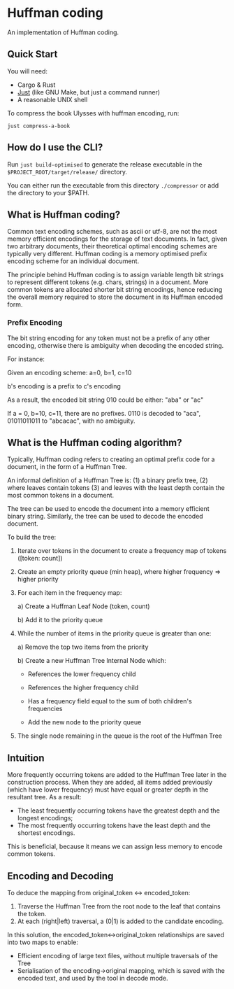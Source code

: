 # Huffman coding

An implementation of Huffman coding.

## Quick Start

You will need:
- Cargo & Rust
- [Just](https://github.com/casey/just/tree/master) (like GNU Make, but just a command runner)
- A reasonable UNIX shell

To compress the book Ulysses with huffman encoding, run:

`just compress-a-book`

## How do I use the CLI?

Run `just build-optimised` to generate the release executable in the `$PROJECT_ROOT/target/release/` directory.

You can either run the executable from this directory `./compressor` or add the directory to your $PATH.

## What is Huffman coding?

Common text encoding schemes, such as ascii or utf-8, are not the most memory efficient encodings for the storage of text documents. In fact, given two arbitrary documents, their theoretical optimal encoding schemes are typically very different. Huffman coding is a memory optimised prefix encoding scheme for an individual document.

The principle behind Huffman coding is to assign variable length bit strings to represent different tokens (e.g. chars, strings) in a document. More common tokens are allocated shorter bit string encodings, hence reducing the overall memory required to store the document in its Huffman encoded form. 

### Prefix Encoding

The bit string encoding for any token must not be a prefix of any other encoding, otherwise there is ambiguity when decoding the encoded string.

For instance:

 Given an encoding scheme: a=0, b=1, c=10

 b's encoding is a prefix to c's encoding

 As a result, the encoded bit string 010 could be either: "aba" or "ac"
 
 If a = 0, b=10, c=11, there are no prefixes. 0110 is decoded to "aca", 01011011011 to "abcacac", with no ambiguity. 

## What is the Huffman coding algorithm?

Typically, Huffman coding refers to creating an optimal prefix code for a document, in the form of a Huffman Tree.

An informal definition of a Huffman Tree is: (1) a binary prefix tree, (2) where leaves contain tokens (3) and leaves with the least depth contain the most common tokens in a document.

The tree can be used to encode the document into a memory efficient binary string. Similarly, the tree can be used to decode the encoded document.

To build the tree:

1) Iterate over tokens in the document to create a frequency map of tokens ([token: count])
2) Create an empty priority queue (min heap), where higher frequency => higher priority
3) For each item in the frequency map:
	
	a) Create a Huffman Leaf Node (token, count)

   	b) Add it to the priority queue

4) While the number of items in the priority queue is greater than one:
	
    a) Remove the top two items from the priority
   
    b) Create a new Huffman Tree Internal Node which:

	- References the lower frequency child

	- References the higher frequency child

	- Has a frequency field equal to the sum of both children's frequencies 
		
	- Add the new node to the priority queue

8) The single node remaining in the queue is the root of the Huffman Tree

## Intuition

More frequently occurring tokens are added to the Huffman Tree later in the construction process. When they are added, all items added previously (which have lower frequency) must have equal or greater depth in the resultant tree. As a result: 
- The least frequently occurring tokens have the greatest depth and the longest encodings; 
- The most frequently occurring tokens have the least depth and the shortest encodings.

This is beneficial, because it means we can assign less memory to encode common tokens.

## Encoding and Decoding

To deduce the mapping from original_token <-> encoded_token:

1) Traverse the Huffman Tree from the root node to the leaf that contains the token.
2) At each (right|left) traversal, a (0|1) is added to the candidate encoding.

In this solution, the encoded_token<->original_token relationships are saved into two maps to enable:
- Efficient encoding of large text files, without multiple traversals of the Tree
- Serialisation of the encoding->original mapping, which is saved with the encoded text, and used by the tool in decode mode.
